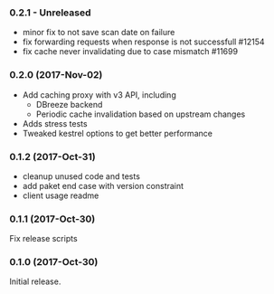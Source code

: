 ### 0.2.1 - Unreleased

 * minor fix to not save scan date on failure
 * fix forwarding requests when response is not successfull \#12154
 * fix cache never invalidating due to case mismatch \#11699

### 0.2.0 (2017-Nov-02)

 * Add caching proxy with v3 API, including
   - DBreeze backend
   - Periodic cache invalidation based on upstream changes
 * Adds stress tests
 * Tweaked kestrel options to get better performance

### 0.1.2 (2017-Oct-31)

 * cleanup unused code and tests
 * add paket end case with version constraint
 * client usage readme

### 0.1.1 (2017-Oct-30)

Fix release scripts

### 0.1.0 (2017-Oct-30)

Initial release.
